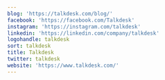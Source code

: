 ```yaml
---
blog: 'https://talkdesk.com/blog/'
facebook: 'https://facebook.com/Talkdesk'
instagram: 'https://instagram.com/talkdesk'
linkedin: 'https://linkedin.com/company/talkdesk'
logohandle: talkdesk
sort: talkdesk
title: Talkdesk
twitter: talkdesk
website: 'https://www.talkdesk.com/'
---
```

